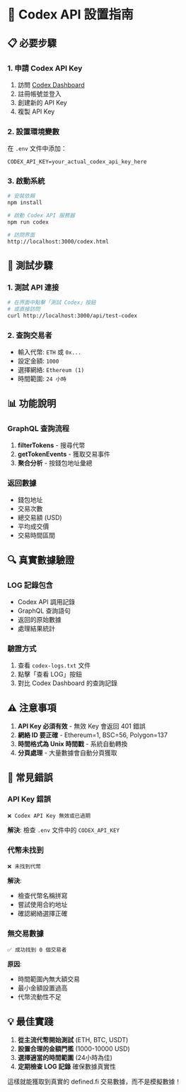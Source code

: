 # 🔑 Codex API 設置指南

## 📋 必要步驟

### 1. 申請 Codex API Key
1. 訪問 [Codex Dashboard](https://api.codex.io)
2. 註冊帳號並登入
3. 創建新的 API Key
4. 複製 API Key

### 2. 設置環境變數
在 `.env` 文件中添加：
```env
CODEX_API_KEY=your_actual_codex_api_key_here
```

### 3. 啟動系統
```bash
# 安裝依賴
npm install

# 啟動 Codex API 服務器
npm run codex

# 訪問界面
http://localhost:3000/codex.html
```

## 🧪 測試步驟

### 1. 測試 API 連接
```bash
# 在界面中點擊「測試 Codex」按鈕
# 或直接訪問
curl http://localhost:3000/api/test-codex
```

### 2. 查詢交易者
- 輸入代幣: `ETH` 或 `0x...`
- 設定金額: `1000`
- 選擇網絡: `Ethereum (1)`
- 時間範圍: `24 小時`

## 📊 功能說明

### GraphQL 查詢流程
1. **filterTokens** - 搜尋代幣
2. **getTokenEvents** - 獲取交易事件
3. **聚合分析** - 按錢包地址彙總

### 返回數據
- 錢包地址
- 交易次數
- 總交易額 (USD)
- 平均成交價
- 交易時間區間

## 🔍 真實數據驗證

### LOG 記錄包含
- Codex API 調用記錄
- GraphQL 查詢語句
- 返回的原始數據
- 處理結果統計

### 驗證方式
1. 查看 `codex-logs.txt` 文件
2. 點擊「查看 LOG」按鈕
3. 對比 Codex Dashboard 的查詢記錄

## ⚠️ 注意事項

1. **API Key 必須有效** - 無效 Key 會返回 401 錯誤
2. **網絡 ID 要正確** - Ethereum=1, BSC=56, Polygon=137
3. **時間格式為 Unix 時間戳** - 系統自動轉換
4. **分頁處理** - 大量數據會自動分頁獲取

## 🚨 常見錯誤

### API Key 錯誤
```
❌ Codex API Key 無效或已過期
```
**解決**: 檢查 `.env` 文件中的 `CODEX_API_KEY`

### 代幣未找到
```
❌ 未找到代幣
```
**解決**: 
- 檢查代幣名稱拼寫
- 嘗試使用合約地址
- 確認網絡選擇正確

### 無交易數據
```
✅ 成功找到 0 個交易者
```
**原因**: 
- 時間範圍內無大額交易
- 最小金額設置過高
- 代幣流動性不足

## 💡 最佳實踐

1. **從主流代幣開始測試** (ETH, BTC, USDT)
2. **設置合理的金額門檻** (1000-10000 USD)
3. **選擇適當的時間範圍** (24小時為佳)
4. **定期檢查 LOG 記錄** 確保數據真實性

這樣就能獲取到真實的 defined.fi 交易數據，而不是模擬數據！